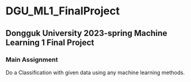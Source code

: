 # DGU_ML1_FinalProject

## Dongguk University 2023-spring Machine Learning 1 Final Project

### Main Assignment
Do a Classification with given data using any machine learning methods.
